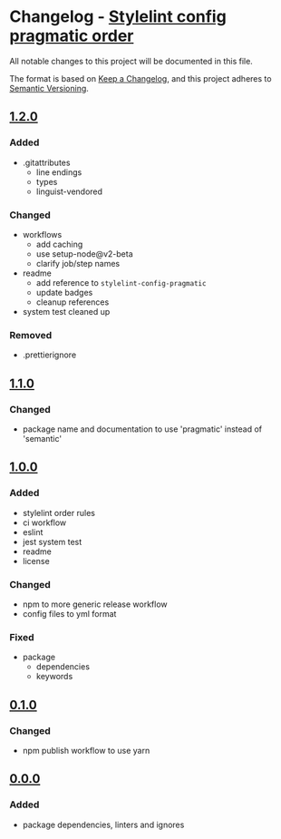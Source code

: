 # Changelog - [Stylelint config pragmatic order]

All notable changes to this project will be documented in this file.

The format is based on [Keep a Changelog](https://keepachangelog.com/en/1.0.0/),
and this project adheres to [Semantic Versioning](https://semver.org/spec/v2.0.0.html).

## [1.2.0]

### Added

- .gitattributes
  - line endings
  - types
  - linguist-vendored

### Changed

- workflows
  - add caching
  - use setup-node@v2-beta
  - clarify job/step names
- readme
  - add reference to `stylelint-config-pragmatic`
  - update badges
  - cleanup references
- system test cleaned up

### Removed

- .prettierignore

## [1.1.0]

### Changed

- package name and documentation to use 'pragmatic' instead of 'semantic'

## [1.0.0]

### Added

- stylelint order rules
- ci workflow
- eslint
- jest system test
- readme
- license

### Changed

- npm to more generic release workflow
- config files to yml format

### Fixed

- package
  - dependencies
  - keywords

## [0.1.0]

### Changed

- npm publish workflow to use yarn

## [0.0.0]

### Added

- package dependencies, linters and ignores

[stylelint config pragmatic order]: https://github.com/pvds/stylelint-config-pragmatic-order
[0.0.0]: https://github.com/pvds/stylelint-config-pragmatic-order/tree/0.0.0
[0.1.0]: https://github.com/pvds/stylelint-config-pragmatic-order/tree/0.1.0
[1.0.0]: https://github.com/pvds/stylelint-config-pragmatic-order/tree/1.0.0
[1.1.0]: https://github.com/pvds/stylelint-config-pragmatic-order/tree/1.1.0
[1.2.0]: https://github.com/pvds/stylelint-config-pragmatic-order/tree/1.2.0
